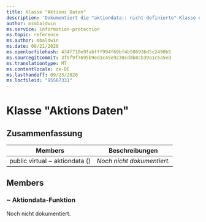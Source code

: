 ```yaml
---
title: Klasse "Aktions Daten"
description: 'Dokumentiert die "aktiondata:: nicht definierte"-Klasse des Microsoft Information Protection (MIP) SDK.'
author: msmbaldwin
ms.service: information-protection
ms.topic: reference
ms.author: mbaldwin
ms.date: 09/21/2020
ms.openlocfilehash: 434f710e9fabfff994f69bf4b586936d5c2490b5
ms.sourcegitcommit: 3f5f9f7695b9ed3c45e9230cd8b8cb39a1c5a5ed
ms.translationtype: MT
ms.contentlocale: de-DE
ms.lasthandoff: 09/23/2020
ms.locfileid: "95567331"
---
```

# <a name="class-actiondata"></a>Klasse "Aktions Daten" 
  
## <a name="summary"></a>Zusammenfassung
 Members                        | Beschreibungen                                
--------------------------------|---------------------------------------------
public virtual ~ aktiondata ()  | _Noch nicht dokumentiert._
  
## <a name="members"></a>Members
  
### <a name="actiondata-function"></a>~ Aktiondata-Funktion
Noch nicht dokumentiert.
